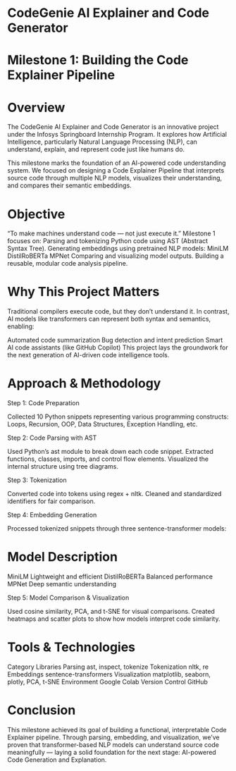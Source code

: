 # CodeGenie AI Explainer and Code Generator
# Milestone 1: Building the Code Explainer Pipeline
# Overview

The CodeGenie AI Explainer and Code Generator is an innovative project under the Infosys Springboard Internship Program.
It explores how Artificial Intelligence, particularly Natural Language Processing (NLP), can understand, explain, and represent code just like humans do.

This milestone marks the foundation of an AI-powered code understanding system.
We focused on designing a Code Explainer Pipeline that interprets source code through multiple NLP models, visualizes their understanding, and compares their semantic embeddings.

# Objective

“To make machines understand code — not just execute it.”
Milestone 1 focuses on:
Parsing and tokenizing Python code using AST (Abstract Syntax Tree).
Generating embeddings using pretrained NLP models:
MiniLM
DistilRoBERTa
MPNet
Comparing and visualizing model outputs.
Building a reusable, modular code analysis pipeline.

# Why This Project Matters

Traditional compilers execute code, but they don’t understand it.
In contrast, AI models like transformers can represent both syntax and semantics, enabling:

Automated code summarization
Bug detection and intent prediction
Smart AI code assistants (like GitHub Copilot)
This project lays the groundwork for the next generation of AI-driven code intelligence tools.

# Approach & Methodology

Step 1: Code Preparation

Collected 10 Python snippets representing various programming constructs:
Loops, Recursion, OOP, Data Structures, Exception Handling, etc.

Step 2: Code Parsing with AST

Used Python’s ast module to break down each code snippet.
Extracted functions, classes, imports, and control flow elements.
Visualized the internal structure using tree diagrams.

Step 3: Tokenization

Converted code into tokens using regex + nltk.
Cleaned and standardized identifiers for fair comparison.

Step 4: Embedding Generation

Processed tokenized snippets through three sentence-transformer models:

# Model	Description
MiniLM	Lightweight and efficient
DistilRoBERTa	Balanced performance
MPNet	Deep semantic understanding

Step 5: Model Comparison & Visualization

Used cosine similarity, PCA, and t-SNE for visual comparisons.
Created heatmaps and scatter plots to show how models interpret code similarity.

# Tools & Technologies

Category	Libraries
Parsing	ast, inspect, tokenize
Tokenization	nltk, re
Embeddings	sentence-transformers
Visualization	matplotlib, seaborn, plotly, PCA, t-SNE
Environment	Google Colab
Version Control	GitHub

# Conclusion

This milestone achieved its goal of building a functional, interpretable Code Explainer pipeline.
Through parsing, embedding, and visualization, we’ve proven that transformer-based NLP models can understand source code meaningfully —
laying a solid foundation for the next stage: AI-powered Code Generation and Explanation.

